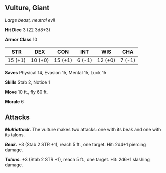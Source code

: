 ## Vulture, Giant

*Large beast, neutral evil*

**Hit Dice** 3 (22 3d8+3)

**Armor Class** 10

| STR     | DEX     | CON     | INT     | WIS     | CHA     |
|---------|---------|---------|---------|---------|---------|
| 15 (+1) | 10 (+0) | 15 (+1) |  6 (-1) | 12 (+0) |  7 (-1) |

**Saves** Physical 14, Evasion 15, Mental 15, Luck 15

**Skills** Stab 2, Notice 1

**Move** 10 ft., fly 60 ft.

**Morale** 6

## Attacks

***Multiattack.*** The vulture makes two attacks: one with its beak and one with its talons.

***Beak.*** +3 (Stab 2 STR +1), reach 5 ft., one target. Hit: 2d4+1 piercing damage.

***Talons.*** +3 (Stab 2 STR +1), reach 5 ft., one target. Hit: 2d6+1 slashing damage.

